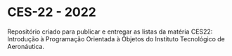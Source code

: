 # CES-22  -  2022
Repositório criado para publicar e entregar as listas da matéria CES22: Introdução à Programação Orientada à Objetos do Instituto Tecnológico de Aeronáutica.

